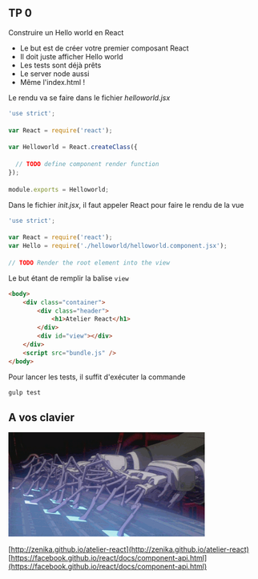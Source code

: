## TP 0
Construire un Hello world en React



* Le but est de créer votre premier composant React
* Il doit juste afficher Hello world <!-- .element: class="fragment" -->
* Les tests sont déjà prêts <!-- .element: class="fragment" -->
* Le server node aussi <!-- .element: class="fragment" -->
* Même l'index.html ! <!-- .element: class="fragment" -->



Le rendu va se faire dans le fichier _helloworld.jsx_

```jsx
'use strict';

var React = require('react');

var Helloworld = React.createClass({

  // TODO define component render function
});

module.exports = Helloworld;
```



Dans le fichier _init.jsx_, il faut appeler React pour faire le rendu de la vue
```jsx
'use strict';

var React = require('react');
var Hello = require('./helloworld/helloworld.component.jsx');

// TODO Render the root element into the view
```



Le but étant de remplir la balise `view`

```html
<body>
    <div class="container">
        <div class="header">
            <h1>Atelier React</h1>
        </div>
        <div id="view"></div>
    </div>
    <script src="bundle.js" />
</body>
```



Pour lancer les tests, il suffit d'exécuter la commande

```sh
gulp test
```



## A vos clavier
![clavier](img/keyboard.gif)

[http://zenika.github.io/atelier-react](http://zenika.github.io/atelier-react)
[https://facebook.github.io/react/docs/component-api.html](https://facebook.github.io/react/docs/component-api.html)